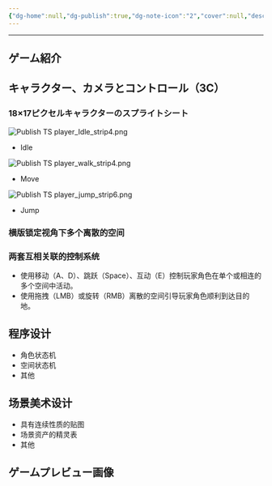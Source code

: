 ```yaml
---
{"dg-home":null,"dg-publish":true,"dg-note-icon":"2","cover":null,"description":null,"tags":["project/TetraSpace"],"platform":"GameMakerStudio2,Aseprite","creation date":"2024-08-29","completion date":"","permalink":"/900.Publish/「Tetra Space」/","dgPassFrontmatter":true,"noteIcon":"2"}
---
```



---
## ゲーム紹介

## キャラクター、カメラとコントロール（3C）
### 18×17ピクセルキャラクターのスプライトシート
![Publish TS player_Idle_strip4.png](/img/user/700.Attachments/Publish%20TS%20player_Idle_strip4.png)
- Idle

![Publish TS player_walk_strip4.png](/img/user/700.Attachments/Publish%20TS%20player_walk_strip4.png)
- Move

![Publish TS player_jump_strip6.png](/img/user/700.Attachments/Publish%20TS%20player_jump_strip6.png)
- Jump

### 横版锁定视角下多个离散的空间

### 两套互相关联的控制系统
- 使用移动（A、D）、跳跃（Space）、互动（E）控制玩家角色在单个或相连的多个空间中活动。
- 使用拖拽（LMB）或旋转（RMB）离散的空间引导玩家角色顺利到达目的地。

## 程序设计
- 角色状态机
- 空间状态机
- 其他

## 场景美术设计
- 具有连续性质的贴图
- 场景资产的精灵表
- 其他

## ゲームプレビュー画像